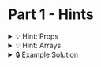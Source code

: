 # Part 1 - Hints

<details>
<summary>💡 Hint: Props </summary>

Remember how to pass props into Components:

```js
function MyComponent({first, second,third}) {
  //...
}

<MyComponent first={true} second='two' third={3}>
```

</details>

<details>
<summary>💡 Hint: Arrays </summary>

You can transform an array of values into an array of Components:

```jsx
data.map(item => <MyComponent key={item.id} first={item.first} second={item.second} third={item.third}>)
```

</details>

<details>
<summary>🔒 Example Solution </summary>
Only check this solution after giving this part a good try!

[🔗 Part 1 Example Solution](https://github.com/wd-bootcamp/theme-creator-example-solution/tree/part-1)

</details>
